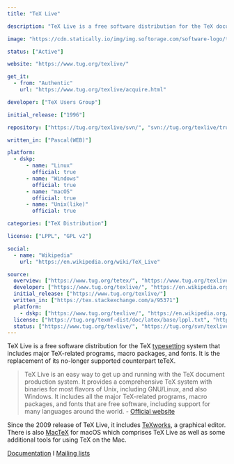 ```yaml
---
title: "TeX Live"

description: "TeX Live is a free software distribution for the TeX document production system"

image: "https://cdn.statically.io/img/img.softorage.com/software-logo/tex-live.png?h=64"

status: ["Active"]

website: "https://www.tug.org/texlive/"

get_it:
  - from: "Authentic"
    url: "https://www.tug.org/texlive/acquire.html"

developer: ["TeX Users Group"]

initial_release: ["1996"]

repository: ["https://tug.org/texlive/svn/", "svn://tug.org/texlive/trunk"]

written_in: ["Pascal(WEB)"]

platform:
  - dskp:
      - name: "Linux"
        official: true
      - name: "Windows"
        official: true
      - name: "macOS"
        official: true
      - name: "Unix(like)"
        official: true

categories: ["TeX Distribution"]

license: ["LPPL", "GPL v2"]

social:
  - name: "Wikipedia"
    url: "https://en.wikipedia.org/wiki/TeX_Live"

source:
  overview: ["https://www.tug.org/tetex/", "https://www.tug.org/texlive/", "http://tug.org/texworks/", "https://www.tug.org/mactex/"]
  developer: ["https://www.tug.org/texlive/", "https://en.wikipedia.org/w/index.php?title=TeX_Live&oldid=875130468"]
  initial_release: ["https://www.tug.org/texlive/"]
  written_in: ["https://tex.stackexchange.com/a/95371"]
  platform:
    - dskp: ["https://www.tug.org/texlive/", "https://en.wikipedia.org/w/index.php?title=TeX_Live&oldid=875130468"]
  license: ["https://tug.org/texmf-dist/doc/latex/base/lppl.txt", "https://www.tug.org/texlive/LICENSE.TL", "https://en.wikipedia.org/w/index.php?title=TeX_Live&oldid=875130468"]
  status: ["https://www.tug.org/texlive/", "https://tug.org/svn/texlive/trunk/"]
---
```

  TeX Live is a free software distribution for the TeX [typesetting](/categories/typesetting) system that includes major TeX-related programs, macro packages, and fonts. It is the replacement of its no-longer supported counterpart teTeX.
  
  > TeX Live is an easy way to get up and running with the TeX document production system. It provides a comprehensive TeX system with binaries for most flavors of Unix, including GNU/Linux, and also Windows. It includes all the major TeX-related programs, macro packages, and fonts that are free software, including support for many languages around the world. \- [Official website](https://www.tug.org/texlive/)
  
  Since the 2009 release of TeX Live, it includes [TeXworks](/software/texworks/), a graphical editor. There is also [MacTeX](/software/mactex/) for macOS which comprises TeX Live as well as some additional tools for using TeX on the Mac.
  
  [Documentation](https://www.tug.org/texlive/doc.html)  I  [Mailing lists](https://www.tug.org/texlive/lists.html)



